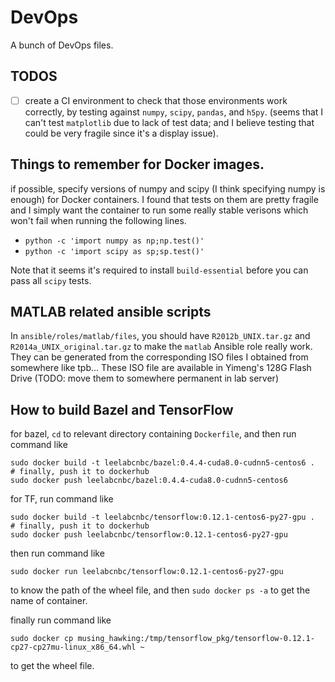 # DevOps
A bunch of DevOps files.

## TODOS

- [ ] create a CI environment to check that those environments work correctly, by testing against `numpy`, `scipy`, `pandas`, and `h5py`. (seems that I can't test `matplotlib` due to lack of test data; and I believe testing that could be very fragile since it's a display issue).

## Things to remember for Docker images.
if possible, specify versions of numpy and scipy (I think specifying numpy is enough) for Docker containers. I found that tests on them are pretty fragile and I simply want the container to run some really stable verisons which won't fail when running the following lines.

* `python -c 'import numpy as np;np.test()'`
* `python -c 'import scipy as sp;sp.test()'`

Note that it seems it's required to install `build-essential` before you can pass all `scipy` tests.

## MATLAB related ansible scripts

In `ansible/roles/matlab/files`, you should have `R2012b_UNIX.tar.gz` and `R2014a_UNIX_original.tar.gz` to make the `matlab` Ansible role really work. They can be generated from the corresponding ISO files I obtained from somewhere like tpb... These ISO file are available in Yimeng's 128G Flash Drive (TODO: move them to somewhere permanent in lab server)

## How to build Bazel and TensorFlow

for bazel, `cd` to relevant directory containing `Dockerfile`, and then run command like

~~~
sudo docker build -t leelabcnbc/bazel:0.4.4-cuda8.0-cudnn5-centos6 .
# finally, push it to dockerhub
sudo docker push leelabcnbc/bazel:0.4.4-cuda8.0-cudnn5-centos6
~~~

for TF, run command like 

~~~
sudo docker build -t leelabcnbc/tensorflow:0.12.1-centos6-py27-gpu .
# finally, push it to dockerhub
sudo docker push leelabcnbc/tensorflow:0.12.1-centos6-py27-gpu
~~~

then run command like 

~~~
sudo docker run leelabcnbc/tensorflow:0.12.1-centos6-py27-gpu
~~~

to know the path of the wheel file, and then `sudo docker ps -a` to get the name of container.

finally run command like

~~~
sudo docker cp musing_hawking:/tmp/tensorflow_pkg/tensorflow-0.12.1-cp27-cp27mu-linux_x86_64.whl ~
~~~

to get the wheel file.
